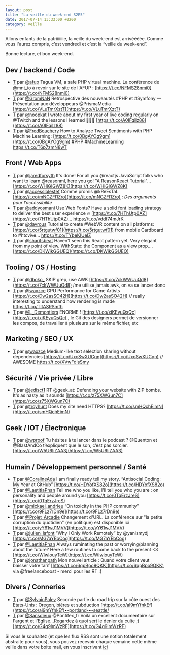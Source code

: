 ```yaml
---
layout: post
title: "La veille du week-end S2E5"
date: 2017-07-14 13:33:00 +0200
category: veille
---
```


Allons enfants de la patriiiiiiie, la veille du week-end est arrivéééée.
Comme vous l'aurez compris, c’est vendredi et c’est la “veille du week-end”.  

Bonne lecture, et bon week-end.

## Dev / backend / Code
- [T](http://twitter.com/afup/status/882871747476901888) par [@afup](https://twitter.com/afup) Tagua VM, a safe PHP virtual machine. La conférence de @mnt_io à revoir sur le site de l'AFUP : [https://t.co/NFMS28nmi0](https://t.co/NFMS28nmi0)
- [T](http://twitter.com/GromNaN/status/883003430448529409) par [@GromNaN](https://twitter.com/GromNaN) Retrospective des nouveautés #PHP et #Symfony — Présentation aux développeurs @PrismaMedia [https://t.co/VLuTmrXztT](https://t.co/VLuTmrXztT)
- [T](http://twitter.com/noopkat/status/883376882015719425) par [@noopkat](https://twitter.com/noopkat) I wrote about my first year of live coding regularly on @Twitch and the lessons I learned 👩🏻‍🚀 [https://t.co/A0IFqilz88](https://t.co/A0IFqilz88)
- [T](http://twitter.com/FredBouchery/status/885255252139806721) par [@FredBouchery](https://twitter.com/FredBouchery) How to Analyze Tweet Sentiments with PHP Machine Learning: [https://t.co/0BgAYOg9gm](https://t.co/0BgAYOg9gm) #PHP #MachineLearning https://t.co/T6p7zmN8wT


## Front / Web Apps
- [T](http://twitter.com/jaredforsyth/status/882785923234234368) par [@jaredforsyth](https://twitter.com/jaredforsyth) It's done! For all you @reactjs JavaScript folks who want to learn @reasonml, here you go! "A ReasonReact Tutorial"… [https://t.co/WHiGIGWZ8K](https://t.co/WHiGIGWZ8K)
- [T](http://twitter.com/accessiblestef/status/882966751402754048) par [@accessiblestef](https://twitter.com/accessiblestef) Comme promis @kReEsTaL [https://t.co/mNGZFI1Zro](https://t.co/mNGZFI1Zro) : _Des arguments pour l’accessibilité_
- [T](http://twitter.com/addyosmani/status/883002839995301888) par [@addyosmani](https://twitter.com/addyosmani) Use Web Fonts? Have a solid font loading strategy to deliver the best user experience 🔥 [https://t.co/7HThUtp0AZ](https://t.co/7HThUtp0AZ)… https://t.co/vddf74mJrK
- [T](http://twitter.com/davrous/status/883559550703611905) par [@davrous](https://twitter.com/davrous) Tutorial to create #WebVR content on all platforms: [https://t.co/5rtgutwf01](https://t.co/5rtgutwf01) from mobile Cardboard to #htcvive… https://t.co/TYbeKIUelZ
- [T](http://twitter.com/sharifsbeat/status/883695732829691904) par [@sharifsbeat](https://twitter.com/sharifsbeat) Haven't seen this React pattern yet. Very elegant from my point of view. WithState: the Component as a view prop.… [https://t.co/DKWikGGUEQ](https://t.co/DKWikGGUEQ)


## Tooling / OS / Hosting
- [T](http://twitter.com/dhoko_/status/884423658881593344) par [@dhoko_](https://twitter.com/dhoko_) SKIP grep, use AWK [https://t.co/7ckWWUuQd8](https://t.co/7ckWWUuQd8) /me utilise jamais awk, on va se lancer donc
- [T](http://twitter.com/waxzce/status/884777550672736256) par [@waxzce](https://twitter.com/waxzce) GPU Performance for Game Artists [https://t.co/Dw2asSO42H](https://t.co/Dw2asSO42H) // really interesting to understand how rendering is made https://t.co/TltASRSmfh
- [T](http://twitter.com/L_Demontiers/status/885020734871003136) par [@L_Demontiers](https://twitter.com/L_Demontiers) ÉNORME ! [https://t.co/xiKEyuQsQc](https://t.co/xiKEyuQsQc) , le Git des designers permet de versionner les compos, de travailler à plusieurs sur le même fichier, etc


## Marketing / SEO / UX
- [T](http://twitter.com/waxzce/status/884056573332639744) par [@waxzce](https://twitter.com/waxzce) Medium-like text selection sharing without dependencies  [https://t.co/UxcSwXUCqn](https://t.co/UxcSwXUCqn) // AWESOME https://t.co/XVwFdlsSmy


## Sécurité / Vie privée / Libre
- [T](http://twitter.com/jedisct1/status/882895298351308800) par [@jedisct1](https://twitter.com/jedisct1) RT @geek_at: Defending your website with ZIP bombs. It's as nasty as it sounds [https://t.co/z75XWGun7C](https://t.co/z75XWGun7C)
- [T](http://twitter.com/troyhunt/status/885037383858761729) par [@troyhunt](https://twitter.com/troyhunt) Does my site need HTTPS? [https://t.co/smHQchEimN](https://t.co/smHQchEimN)


## Geek / IOT / Électronique
- [T](http://twitter.com/wproof/status/883360470702448641) par [@wproof](https://twitter.com/wproof) Tu hésites à te lancer dans le podcast ? @Quenton et @BlastAndCo t’expliquent que le son, c’est pas sorcier. [https://t.co/W5U6IiZAA3](https://t.co/W5U6IiZAA3)


## Humain / Développement personnel / Santé
- [T](http://twitter.com/CoralineAda/status/882627909118304256) par [@CoralineAda](https://twitter.com/CoralineAda) I am finally ready tell my story. “Antisocial Coding: My Year at GitHub” [https://t.co/HDYofXS82o](https://t.co/HDYofXS82o)
- [T](http://twitter.com/LaetitiaPhan/status/883014099499724800) par [@LaetitiaPhan](https://twitter.com/LaetitiaPhan) Tell me who you like, I'll tell you who you are : on personality and people around you [https://t.co/0TqErzJreS](https://t.co/0TqErzJreS)
- [T](http://twitter.com/mickael_andrieu/status/882514030799319042) par [@mickael_andrieu](https://twitter.com/mickael_andrieu) “On toxicity in the PHP community” [https://t.co/9FLz7rDn9e](https://t.co/9FLz7rDn9e)
- [T](http://twitter.com/Projet_Arcadie/status/883745197624102912) par [@Projet_Arcadie](https://twitter.com/Projet_Arcadie) Changement d'URL. La conférence sur "la petite corruption du quotidien" (en politique) est disponible ici [https://t.co/yY61wJ1MVV](https://t.co/yY61wJ1MVV)
- [T](http://twitter.com/julien_lafont/status/884124303549181953) par [@julien_lafont](https://twitter.com/julien_lafont) “Why I Only Work Remotely” by @yanismydj [https://t.co/MG7aYEbCog](https://t.co/MG7aYEbCog)
- [T](http://twitter.com/LaetitiaPhan/status/884818620970409985) par [@LaetitiaPhan](https://twitter.com/LaetitiaPhan) Always ruminating the past or worrying/planning about the future? Here a few routines to come back to the present &lt;3 [https://t.co/WIwlouyTeW](https://t.co/WIwlouyTeW)
- [T](http://twitter.com/jonathanpath/status/884353089138036736) par [@jonathanpath](https://twitter.com/jonathanpath) Mon nouvel article : Quand votre client veut baisser votre tarif [https://t.co/6qpBpo9QKK](https://t.co/6qpBpo9QKK) via @freelanceboost - merci pour les RT :)


## Divers / Conneries
- [T](http://twitter.com/SylvainPaley/status/882885335969128448) par [@SylvainPaley](https://twitter.com/SylvainPaley) Seconde partie du road trip sur la côte ouest des Etats-Unis : Oregon, bières et subduction [https://t.co/al9mYfnkEf](https://t.co/al9mYfnkEf)•-portland-•-seattle/
- [T](http://twitter.com/Sansdieux/status/884012395080945664) par [@Sansdieux](https://twitter.com/Sansdieux) @Pontifex_fr Voilà un excellent documentaire sur l'argent et l'Eglise...Regardez à quoi sert le denier du culte ;) [https://t.co/G4q9lmWzRF](https://t.co/G4q9lmWzRF)






Si vous le souhaitez (et que les flux RSS sont une notion totalement abstraite pour vous), vous pouvez recevoir chaque semaine cette même veille dans votre boite mail, en vous inscrivant [ici](/newsletter.html)
